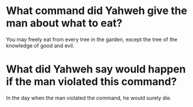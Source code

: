 # What command did Yahweh give the man about what to eat?

You may freely eat from every tree in the garden, except the tree of the knowledge of good and evil.

# What did Yahweh say would happen if the man violated this command?

In the day when the man violated the command, he would surely die.
